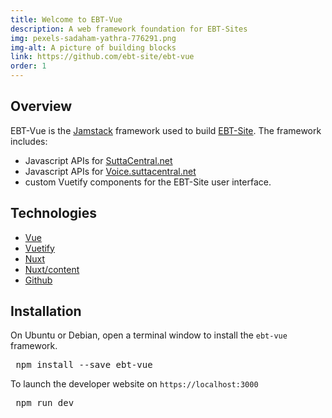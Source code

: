 ```yaml
---
title: Welcome to EBT-Vue
description: A web framework foundation for EBT-Sites
img: pexels-sadaham-yathra-776291.png
img-alt: A picture of building blocks
link: https://github.com/ebt-site/ebt-vue
order: 1
---
```


## Overview
EBT-Vue is the [Jamstack](https://jamstack.org/) framework 
used to build [EBT-Site](https://ebt-site.github.io/ebt-vue).
The framework includes:

* Javascript APIs for [SuttaCentral.net](https://suttacentral.net)
* Javascript APIs for [Voice.suttacentral.net](https://voice.suttacentral.net)
* custom Vuetify components for the EBT-Site user interface.

## Technologies

* [Vue](https://vuejs.org/)
* [Vuetify](https://vuetifyjs.com/)
* [Nuxt](https://nuxtjs.org/)
* [Nuxt/content](https://content.nuxtjs.org/)
* [Github](https://github.com)

## Installation

On Ubuntu or Debian, open a terminal window
to install the `ebt-vue` framework.


<pre> npm install --save ebt-vue </pre>

To launch the developer website on `https://localhost:3000`

<pre> npm run dev </pre>

